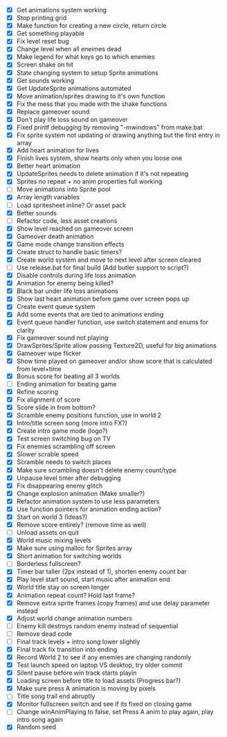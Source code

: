 - [x] Get animations system working
- [x] Stop printing grid
- [x] Make function for creating a new circle, return circle
- [x] Get something playable
- [x] Fix level reset bug
- [x] Change level when all eneimes dead
- [x] Make legend for what keys go to which enemies
- [x] Screen shake on hit
- [x] State changing system to setup Sprite animations
- [x] Get sounds working
- [x] Get UpdateSprite animations automated
- [x] Move animation/sprites drawing to it's own function
- [x] Fix the mess that you made with the shake functions
- [x] Replace gameover sound
- [x] Don't play life loss sound on gameover
- [x] Fixed printf debugging by removing "-mwindows" from make.bat
- [x] Fix sprite system not updating or drawing anything but the first entry in array
- [x] Add heart animation for lives
- [x] Finish lives system, show hearts only when you loose one
- [x] Better heart animation
- [x] UpdateSprites needs to delete animation if it's not repeating
- [x] Sprites no repeat + no anim properties full working
- [ ] Move animations into Sprite pool
- [x] Array length variables
- [ ] Load spritesheet inline? Or asset pack
- [x] Better sounds
- [ ] Refactor code, less asset creations
- [x] Show level reached on gameover screen
- [x] Gameover death animation
- [x] Game mode change transition effects
- [x] Create struct to handle basic timers?
- [x] Create world system and move to next level after screen cleared
- [ ] Use release.bat for final build (Add butler support to script?)
- [x] Disable controls during life loss animation
- [x] Animation for enemy being killed?
- [x] Black bar under life loss animations
- [x] Show last heart animation before game over screen pops up
- [x] Create event queue system
- [x] Add some events that are tied to animations ending
- [x] Event queue handler function, use switch statement and enums for clarity
- [x] Fix gameover sound not playing
- [x] DrawSprites/Sprite allow passing Texture2D, useful for big animations
- [x] Gameover wipe flicker
- [x] Show time played on gameover and/or show score that is calculated from level+time
- [x] Bonus score for beating all 3 worlds
- [ ] Ending animation for beating game
- [x] Refine scoring
- [x] Fix alignment of score
- [x] Score slide in from bottom?
- [x] Scramble enemy positions function, use in world 2
- [x] Intro/title screen song (more intro FX?)
- [x] Create intro game mode (logo?)
- [x] Test screen switching bug on TV
- [x] Fix enemies scrambling off screen
- [x] Slower scrable speed
- [x] Scramble needs to switch places
- [x] Make sure scrambling doesn't delete enemy count/type
- [x] Unpause level timer after debugging
- [x] Fix disappearing enemy glitch
- [x] Change explosion animation (Make smaller?)
- [x] Refactor animation system to use less parameters
- [x] Use function pointers for animation ending action?
- [x] Start on world 3 (Ideas?)
- [x] Remove score entirely? (remove time as well)
- [ ] Unload assets on quit
- [x] World music mixing levels
- [x] Make sure using malloc for Sprites array
- [x] Short animation for switching worlds
- [ ] Borderless fullscreen?
- [x] Timer bar taller (2px instead of 1), shorten enemy count bar
- [x] Play level start sound, start music after animation end
- [x] World title stay on screen longer
- [x] Animation repeat count? Hold last frame?
- [x] Remove extra sprite frames (copy frames) and use delay parameter instead
- [x] Adjust world change animation numbers
- [ ] Enemy kill destroys random enemy instead of sequential
- [ ] Remove dead code
- [ ] Final track levels + intro song lower slightly
- [x] Final track fix transition into ending
- [x] Record World 2 to see if any enemies are changing randomly
- [x] Test launch speed on laptop VS desktop, try older commit
- [x] Silent pause before win track starts playin
- [x] Loading screen before title to load assets (Progress bar?)
- [x] Make sure press A animation is moving by pixels
- [ ] Title song trail end abruptly
- [x] Monitor fullscreen switch and see if its fixed on closing game
- [ ] Change winAnimPlaying to false, set Press A anim to play again, play intro song again
- [x] Random seed